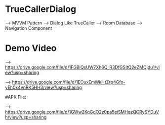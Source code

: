 # TrueCallerDialog


--> MVVM Pattern
--> Dialog Like TrueCaller
--> Room Database
--> Navigation Component


# Demo Video

--> https://drive.google.com/file/d/1FGBiQsUW7Xh6Q_R3DfGSItQ2eZMQjdu1/view?usp=sharing

--> https://drive.google.com/file/d/1EOuxEmWkHtZrp4Gfo-yEh0x4vnRK5HH3/view?usp=sharing

#APK File:

-->  https://drive.google.com/file/d/1GWw2KqGdO2z0pa5eiSMHqzQCRySYDuVh/view?usp=sharing
